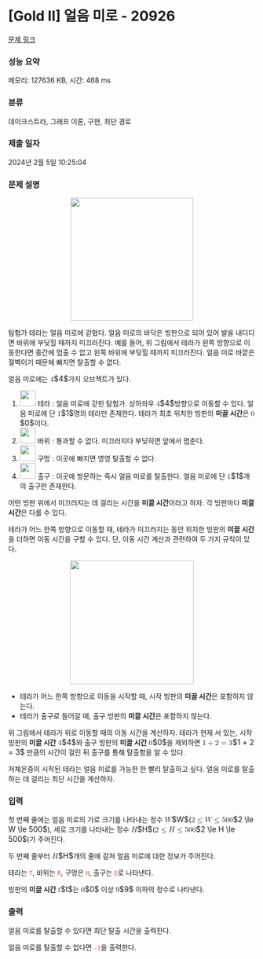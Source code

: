# [Gold II] 얼음 미로 - 20926 

[문제 링크](https://www.acmicpc.net/problem/20926) 

### 성능 요약

메모리: 127636 KB, 시간: 468 ms

### 분류

데이크스트라, 그래프 이론, 구현, 최단 경로

### 제출 일자

2024년 2월 5일 10:25:04

### 문제 설명

<p style="text-align: center;"><img alt="" height="250px" src="https://upload.acmicpc.net/5fa6f462-a6c2-4dff-a2e7-a1ce6d9d0541/-/preview/"></p>

<p>탐험가 테라는 얼음 미로에 갇혔다. 얼음 미로의 바닥은 빙판으로 되어 있어 발을 내디디면 바위에 부딪힐 때까지 미끄러진다. 예를 들어, 위 그림에서 테라가 왼쪽 방향으로 이동한다면 중간에 멈출 수 없고 왼쪽 바위에 부딪힐 때까지 미끄러진다. 얼음 미로 바깥은 절벽이기 때문에 빠지면 탈출할 수 없다.</p>

<p>얼음 미로에는 <mjx-container class="MathJax" jax="CHTML" style="font-size: 109%; position: relative;"><mjx-math class="MJX-TEX" aria-hidden="true"><mjx-mn class="mjx-n"><mjx-c class="mjx-c34"></mjx-c></mjx-mn></mjx-math><mjx-assistive-mml unselectable="on" display="inline"><math xmlns="http://www.w3.org/1998/Math/MathML"><mn>4</mn></math></mjx-assistive-mml><span aria-hidden="true" class="no-mathjax mjx-copytext">$4$</span></mjx-container>가지 오브젝트가 있다.</p>

<ol>
	<li><img alt="" height="32px" src="https://upload.acmicpc.net/1727be99-41c5-41d1-8f49-85745820114a/-/preview/">  테라 : 얼음 미로에 갇힌 탐험가. 상하좌우 <mjx-container class="MathJax" jax="CHTML" style="font-size: 109%; position: relative;"><mjx-math class="MJX-TEX" aria-hidden="true"><mjx-mn class="mjx-n"><mjx-c class="mjx-c34"></mjx-c></mjx-mn></mjx-math><mjx-assistive-mml unselectable="on" display="inline"><math xmlns="http://www.w3.org/1998/Math/MathML"><mn>4</mn></math></mjx-assistive-mml><span aria-hidden="true" class="no-mathjax mjx-copytext">$4$</span></mjx-container>방향으로 이동할 수 있다. 얼음 미로에 단 <mjx-container class="MathJax" jax="CHTML" style="font-size: 109%; position: relative;"><mjx-math class="MJX-TEX" aria-hidden="true"><mjx-mn class="mjx-n"><mjx-c class="mjx-c31"></mjx-c></mjx-mn></mjx-math><mjx-assistive-mml unselectable="on" display="inline"><math xmlns="http://www.w3.org/1998/Math/MathML"><mn>1</mn></math></mjx-assistive-mml><span aria-hidden="true" class="no-mathjax mjx-copytext">$1$</span></mjx-container>명의 테라만 존재한다. 테라가 최초 위치한 빙판의 <strong>미끌 시간</strong>은 <mjx-container class="MathJax" jax="CHTML" style="font-size: 109%; position: relative;"><mjx-math class="MJX-TEX" aria-hidden="true"><mjx-mn class="mjx-n"><mjx-c class="mjx-c30"></mjx-c></mjx-mn></mjx-math><mjx-assistive-mml unselectable="on" display="inline"><math xmlns="http://www.w3.org/1998/Math/MathML"><mn>0</mn></math></mjx-assistive-mml><span aria-hidden="true" class="no-mathjax mjx-copytext">$0$</span></mjx-container>이다.</li>
	<li><img alt="" height="32px" src="https://upload.acmicpc.net/1019dc88-5904-48c4-8db5-748efaa17076/-/preview/">  바위 : 통과할 수 없다. 미끄러지다 부딪히면 앞에서 멈춘다.</li>
	<li><img alt="" height="32px" src="https://upload.acmicpc.net/2fb7171d-22a1-4bae-82a1-241738606465/-/preview/">  구멍 : 이곳에 빠지면 영영 탈출할 수 없다.</li>
	<li><img alt="" height="32px" src="https://upload.acmicpc.net/ed684f4e-0a35-4ffc-a961-5d9a1efdee96/-/preview/">  출구 : 이곳에 방문하는 즉시 얼음 미로를 탈출한다. 얼음 미로에 단 <mjx-container class="MathJax" jax="CHTML" style="font-size: 109%; position: relative;"><mjx-math class="MJX-TEX" aria-hidden="true"><mjx-mn class="mjx-n"><mjx-c class="mjx-c31"></mjx-c></mjx-mn></mjx-math><mjx-assistive-mml unselectable="on" display="inline"><math xmlns="http://www.w3.org/1998/Math/MathML"><mn>1</mn></math></mjx-assistive-mml><span aria-hidden="true" class="no-mathjax mjx-copytext">$1$</span></mjx-container>개의 출구만 존재한다.</li>
</ol>

<p>어떤 빙판 위에서 미끄러지는 데 걸리는 시간을 <strong>미끌 시간</strong>이라고 하자. 각 빙판마다 <strong>미끌 시간</strong>은 다를 수 있다.</p>

<p>테라가 어느 한쪽 방향으로 이동할 때, 테라가 미끄러지는 동안 위치한 빙판의 <strong>미끌 시간</strong>을 더하면 이동 시간을 구할 수 있다. 단, 이동 시간 계산과 관련하여 두 가지 규칙이 있다.</p>

<p style="text-align: center;"><img alt="" height="252px" src="https://upload.acmicpc.net/4675606f-626c-453f-8e83-c562190177bf/-/preview/"></p>

<ul>
	<li>테라가 어느 한쪽 방향으로 이동을 시작할 때, 시작 빙판의 <strong>미끌 시간</strong>은 포함하지 않는다.</li>
	<li>테라가 출구로 들어갈 때, 출구 빙판의 <strong>미끌 시간</strong>은 포함하지 않는다.</li>
</ul>

<p>위 그림에서 테라가 위로 이동할 때의 이동 시간을 계산하자. 테라가 현재 서 있는, 시작 빙판의 <strong>미끌 시간</strong> <mjx-container class="MathJax" jax="CHTML" style="font-size: 109%; position: relative;"><mjx-math class="MJX-TEX" aria-hidden="true"><mjx-mn class="mjx-n"><mjx-c class="mjx-c34"></mjx-c></mjx-mn></mjx-math><mjx-assistive-mml unselectable="on" display="inline"><math xmlns="http://www.w3.org/1998/Math/MathML"><mn>4</mn></math></mjx-assistive-mml><span aria-hidden="true" class="no-mathjax mjx-copytext">$4$</span></mjx-container>와 출구 빙판의 <strong>미끌 시간</strong> <mjx-container class="MathJax" jax="CHTML" style="font-size: 109%; position: relative;"><mjx-math class="MJX-TEX" aria-hidden="true"><mjx-mn class="mjx-n"><mjx-c class="mjx-c30"></mjx-c></mjx-mn></mjx-math><mjx-assistive-mml unselectable="on" display="inline"><math xmlns="http://www.w3.org/1998/Math/MathML"><mn>0</mn></math></mjx-assistive-mml><span aria-hidden="true" class="no-mathjax mjx-copytext">$0$</span></mjx-container>을 제외하면 <mjx-container class="MathJax" jax="CHTML" style="font-size: 109%; position: relative;"><mjx-math class="MJX-TEX" aria-hidden="true"><mjx-mn class="mjx-n"><mjx-c class="mjx-c31"></mjx-c></mjx-mn><mjx-mo class="mjx-n" space="3"><mjx-c class="mjx-c2B"></mjx-c></mjx-mo><mjx-mn class="mjx-n" space="3"><mjx-c class="mjx-c32"></mjx-c></mjx-mn><mjx-mo class="mjx-n" space="4"><mjx-c class="mjx-c3D"></mjx-c></mjx-mo><mjx-mn class="mjx-n" space="4"><mjx-c class="mjx-c33"></mjx-c></mjx-mn></mjx-math><mjx-assistive-mml unselectable="on" display="inline"><math xmlns="http://www.w3.org/1998/Math/MathML"><mn>1</mn><mo>+</mo><mn>2</mn><mo>=</mo><mn>3</mn></math></mjx-assistive-mml><span aria-hidden="true" class="no-mathjax mjx-copytext">$1 + 2 = 3$</span></mjx-container> 만큼의 시간이 걸린 뒤 출구를 통해 탈출함을 알 수 있다.</p>

<p>저체온증이 시작된 테라는 얼음 미로를 가능한 한 빨리 탈출하고 싶다. 얼음 미로를 탈출하는 데 걸리는 최단 시간을 계산하자.</p>

### 입력 

 <p>첫 번째 줄에는 얼음 미로의 가로 크기를 나타내는 정수 <mjx-container class="MathJax" jax="CHTML" style="font-size: 109%; position: relative;"><mjx-math class="MJX-TEX" aria-hidden="true"><mjx-mi class="mjx-i"><mjx-c class="mjx-c1D44A TEX-I"></mjx-c></mjx-mi></mjx-math><mjx-assistive-mml unselectable="on" display="inline"><math xmlns="http://www.w3.org/1998/Math/MathML"><mi>W</mi></math></mjx-assistive-mml><span aria-hidden="true" class="no-mathjax mjx-copytext">$W$</span></mjx-container>(<mjx-container class="MathJax" jax="CHTML" style="font-size: 109%; position: relative;"><mjx-math class="MJX-TEX" aria-hidden="true"><mjx-mn class="mjx-n"><mjx-c class="mjx-c32"></mjx-c></mjx-mn><mjx-mo class="mjx-n" space="4"><mjx-c class="mjx-c2264"></mjx-c></mjx-mo><mjx-mi class="mjx-i" space="4"><mjx-c class="mjx-c1D44A TEX-I"></mjx-c></mjx-mi><mjx-mo class="mjx-n" space="4"><mjx-c class="mjx-c2264"></mjx-c></mjx-mo><mjx-mn class="mjx-n" space="4"><mjx-c class="mjx-c35"></mjx-c><mjx-c class="mjx-c30"></mjx-c><mjx-c class="mjx-c30"></mjx-c></mjx-mn></mjx-math><mjx-assistive-mml unselectable="on" display="inline"><math xmlns="http://www.w3.org/1998/Math/MathML"><mn>2</mn><mo>≤</mo><mi>W</mi><mo>≤</mo><mn>500</mn></math></mjx-assistive-mml><span aria-hidden="true" class="no-mathjax mjx-copytext">$2 \le W \le 500$</span></mjx-container>), 세로 크기를 나타내는 정수 <mjx-container class="MathJax" jax="CHTML" style="font-size: 109%; position: relative;"><mjx-math class="MJX-TEX" aria-hidden="true"><mjx-mi class="mjx-i"><mjx-c class="mjx-c1D43B TEX-I"></mjx-c></mjx-mi></mjx-math><mjx-assistive-mml unselectable="on" display="inline"><math xmlns="http://www.w3.org/1998/Math/MathML"><mi>H</mi></math></mjx-assistive-mml><span aria-hidden="true" class="no-mathjax mjx-copytext">$H$</span></mjx-container>(<mjx-container class="MathJax" jax="CHTML" style="font-size: 109%; position: relative;"><mjx-math class="MJX-TEX" aria-hidden="true"><mjx-mn class="mjx-n"><mjx-c class="mjx-c32"></mjx-c></mjx-mn><mjx-mo class="mjx-n" space="4"><mjx-c class="mjx-c2264"></mjx-c></mjx-mo><mjx-mi class="mjx-i" space="4"><mjx-c class="mjx-c1D43B TEX-I"></mjx-c></mjx-mi><mjx-mo class="mjx-n" space="4"><mjx-c class="mjx-c2264"></mjx-c></mjx-mo><mjx-mn class="mjx-n" space="4"><mjx-c class="mjx-c35"></mjx-c><mjx-c class="mjx-c30"></mjx-c><mjx-c class="mjx-c30"></mjx-c></mjx-mn></mjx-math><mjx-assistive-mml unselectable="on" display="inline"><math xmlns="http://www.w3.org/1998/Math/MathML"><mn>2</mn><mo>≤</mo><mi>H</mi><mo>≤</mo><mn>500</mn></math></mjx-assistive-mml><span aria-hidden="true" class="no-mathjax mjx-copytext">$2 \le H \le 500$</span></mjx-container>)가 주어진다.</p>

<p>두 번째 줄부터 <mjx-container class="MathJax" jax="CHTML" style="font-size: 109%; position: relative;"><mjx-math class="MJX-TEX" aria-hidden="true"><mjx-mi class="mjx-i"><mjx-c class="mjx-c1D43B TEX-I"></mjx-c></mjx-mi></mjx-math><mjx-assistive-mml unselectable="on" display="inline"><math xmlns="http://www.w3.org/1998/Math/MathML"><mi>H</mi></math></mjx-assistive-mml><span aria-hidden="true" class="no-mathjax mjx-copytext">$H$</span></mjx-container>개의 줄에 걸쳐 얼음 미로에 대한 정보가 주어진다.</p>

<p>테라는 <span data-darkreader-inline-color="" style="color: rgb(231, 76, 60); --darkreader-inline-color:#e95849;"><code>T</code></span>, 바위는 <span data-darkreader-inline-color="" style="color: rgb(231, 76, 60); --darkreader-inline-color:#e95849;"><code>R</code></span>, 구멍은 <span data-darkreader-inline-color="" style="color: rgb(231, 76, 60); --darkreader-inline-color:#e95849;"><code>H</code></span>, 출구는 <span data-darkreader-inline-color="" style="color: rgb(231, 76, 60); --darkreader-inline-color:#e95849;"><code>E</code></span>로 나타낸다.</p>

<p>빙판의 <strong>미끌 시간</strong> <mjx-container class="MathJax" jax="CHTML" style="font-size: 109%; position: relative;"><mjx-math class="MJX-TEX" aria-hidden="true"><mjx-mi class="mjx-i"><mjx-c class="mjx-c1D461 TEX-I"></mjx-c></mjx-mi></mjx-math><mjx-assistive-mml unselectable="on" display="inline"><math xmlns="http://www.w3.org/1998/Math/MathML"><mi>t</mi></math></mjx-assistive-mml><span aria-hidden="true" class="no-mathjax mjx-copytext">$t$</span></mjx-container>는 <mjx-container class="MathJax" jax="CHTML" style="font-size: 109%; position: relative;"><mjx-math class="MJX-TEX" aria-hidden="true"><mjx-mn class="mjx-n"><mjx-c class="mjx-c30"></mjx-c></mjx-mn></mjx-math><mjx-assistive-mml unselectable="on" display="inline"><math xmlns="http://www.w3.org/1998/Math/MathML"><mn>0</mn></math></mjx-assistive-mml><span aria-hidden="true" class="no-mathjax mjx-copytext">$0$</span></mjx-container> 이상 <mjx-container class="MathJax" jax="CHTML" style="font-size: 109%; position: relative;"><mjx-math class="MJX-TEX" aria-hidden="true"><mjx-mn class="mjx-n"><mjx-c class="mjx-c39"></mjx-c></mjx-mn></mjx-math><mjx-assistive-mml unselectable="on" display="inline"><math xmlns="http://www.w3.org/1998/Math/MathML"><mn>9</mn></math></mjx-assistive-mml><span aria-hidden="true" class="no-mathjax mjx-copytext">$9$</span></mjx-container> 이하의 정수로 나타낸다.</p>

### 출력 

 <p>얼음 미로를 탈출할 수 있다면 최단 탈출 시간을 출력한다.</p>

<p>얼음 미로를 탈출할 수 없다면 <span data-darkreader-inline-color="" style="color: rgb(231, 76, 60); --darkreader-inline-color:#e95849;"><code>-1</code></span>을 출력한다.</p>

